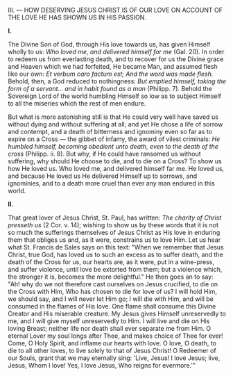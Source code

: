 
III\. — HOW DESERVING JESUS CHRIST IS OF OUR LOVE ON ACCOUNT OF THE LOVE HE HAS SHOWN US IN HIS PASSION.

**I\.**

The Divine Son of God, through His love towards us, has given Himself wholly to us: *Who loved me, and delivered himself for me* (Gal. 20). In order to redeem us from everlasting death, and to recover for us the Divine grace and Heaven which we had forfeited, He became Man, and assumed flesh like our own: *Et verbum caro factum est; And the word was made flesh.* Behold, then, a God reduced to nothingness: *But emptied himself, taking the form of a servant\... and in habit found as a man* (Philipp. 7). Behold the Sovereign Lord of the world humbling Himself so low as to subject Himself to all the miseries which the rest of men endure.

But what is more astonishing still is that He could very well have saved us without dying and without suffering at all; and yet He chose a life of sorrow and contempt, and a death of bitterness and ignominy even so far as to expire on a Cross — the gibbet of infamy, the award of vilest criminals: *He humbled himself, becoming obedient unto death, even to the death of the cross* (Philipp. ii. 8). But why, if He could have ransomed us without suffering, why should He choose to die, and to die on a Cross? To show us how He loved us. Who loved me, and delivered himself far me. He loved us, and because He loved us He delivered Himself up to sorrows, and ignominies, and to a death more cruel than ever any man endured in this world.

**II\.**

That great lover of Jesus Christ, St. Paul, has written: *The charity of Christ presseth us* (2 Cor. v. 14); wishing to show us by these words that it is not so much the sufferings themselves of Jesus Christ as His love in enduring them that obliges us and, as it were, constrains us to love Him. Let us hear what St. Francis de Sales says on this text: \"When we remember that Jesus Christ, true God, has loved us to such an excess as to suffer death, and the death of the Cross for us, our hearts are, as it were, put in a wine-press, and suffer violence, until love be extorted from them; but a violence which, the stronger it is, becomes the more delightful.\" He then goes an to say: \"Ah! why do we not therefore cast ourselves on Jesus crucified, to die on the Cross with Him, Who has chosen to die for love of us? I will hold Him, we should say, and I will never let Him go; I will die with Him, and will be consumed in the flames of His love. One flame shall consume this Divine Creator and His miserable creature. My Jesus gives Himself unreservedly to me, and I will give myself unreservedly to Him. I will live and die on His loving Breast; neither life nor death shall ever separate me from Him. O eternal Lover my soul longs after Thee, and makes choice of Thee for ever! Come, O Holy Spirit, and inflame our hearts with love. O love, O death, to die to all other loves, to live solely to that of Jesus Christ! O Redeemer of our Souls, grant that we may eternally sing: \'Live, Jesus! I love Jesus; live, Jesus, Whom I love! Yes, I love Jesus, Who reigns for evermore.\'\"


